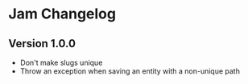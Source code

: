 # Jam Changelog

## Version 1.0.0

-   Don't make slugs unique
-   Throw an exception when saving an entity with a non-unique path
